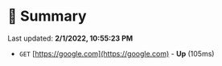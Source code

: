 # 📖 Summary
Last updated: **2/1/2022, 10:55:23 PM**

- `GET` [https://google.com](https://google.com) - **Up** (105ms)
